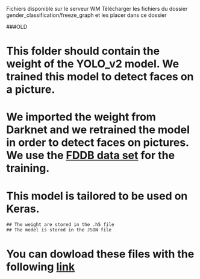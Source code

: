 Fichiers disponible sur le serveur WM
Télécharger les fichiers du dossier gender_classification/freeze_graph et les placer dans ce dossier


###OLD
# This folder should contain the weight of the YOLO_v2 model. We trained this model to detect faces on a picture.
# We imported the weight from Darknet and we retrained the model in order to detect faces on pictures. We use the [FDDB data set](http://vis-www.cs.umass.edu/fddb/) for the training.
# This model is tailored to be used on Keras. 
	## The weight are stored in the .h5 file
	## The model is stored in the JSON file
# You can dowload these files with the following [link](https://drive.google.com/open?id=1EmVX6dkIaRJWpM65i1AzDwqshpoAa8la)
